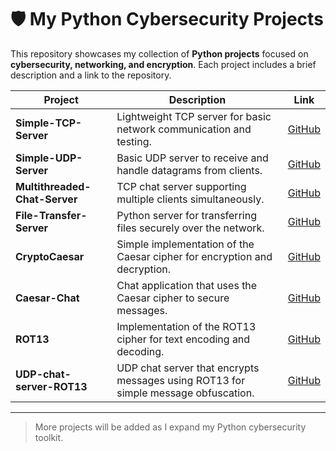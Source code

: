 # 🛡️ My Python Cybersecurity Projects

This repository showcases my collection of **Python projects** focused on **cybersecurity, networking, and encryption**. Each project includes a brief description and a link to the repository.

| Project | Description | Link |
|---------|-------------|------|
| **Simple-TCP-Server** | Lightweight TCP server for basic network communication and testing. | [GitHub](https://github.com/zared1/Simple-TCP-Server) |
| **Simple-UDP-Server** | Basic UDP server to receive and handle datagrams from clients. | [GitHub](https://github.com/zared1/Simple-UDP-Server) |
| **Multithreaded-Chat-Server** | TCP chat server supporting multiple clients simultaneously. | [GitHub](https://github.com/zared1/Multithreaded-Chat-Server) |
| **File-Transfer-Server** | Python server for transferring files securely over the network. | [GitHub](https://github.com/zared1/File-Transfer-Server) |
| **CryptoCaesar** | Simple implementation of the Caesar cipher for encryption and decryption. | [GitHub](https://github.com/zared1/CryptoCaesar) |
| **Caesar-Chat** | Chat application that uses the Caesar cipher to secure messages. | [GitHub](https://github.com/zared1/Caesar-Chat) |
| **ROT13** | Implementation of the ROT13 cipher for text encoding and decoding. | [GitHub](https://github.com/zared1/ROT13) |
| **UDP-chat-server-ROT13** | UDP chat server that encrypts messages using ROT13 for simple message obfuscation. | [GitHub](https://github.com/zared1/UDP-chat-server-ROT13) |

---

> More projects will be added as I expand my Python cybersecurity toolkit.
